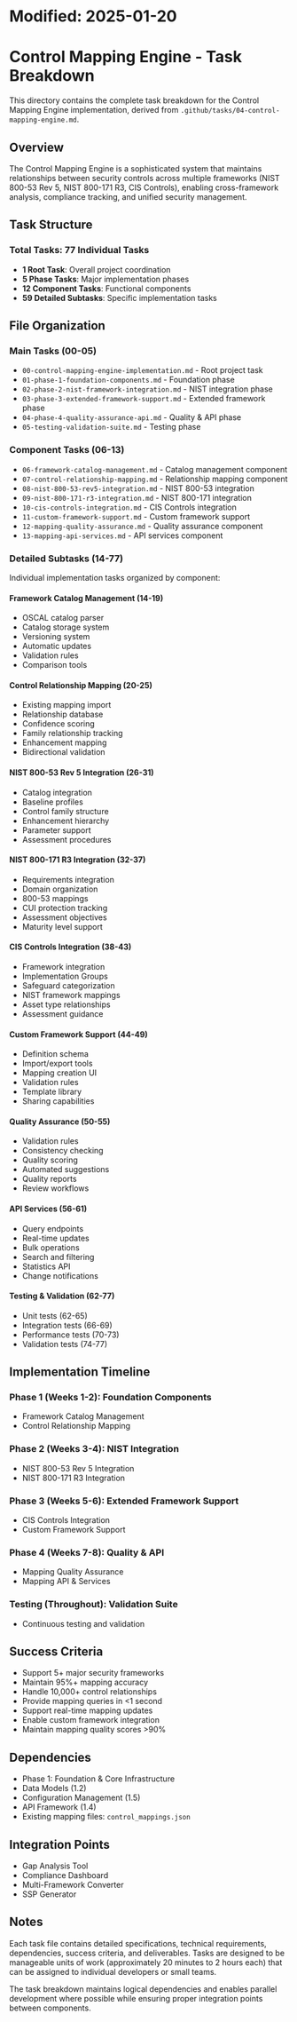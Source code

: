 # Modified: 2025-01-20

# Control Mapping Engine - Task Breakdown

This directory contains the complete task breakdown for the Control Mapping Engine implementation, derived from `.github/tasks/04-control-mapping-engine.md`.

## Overview

The Control Mapping Engine is a sophisticated system that maintains relationships between security controls across multiple frameworks (NIST 800-53 Rev 5, NIST 800-171 R3, CIS Controls), enabling cross-framework analysis, compliance tracking, and unified security management.

## Task Structure

### Total Tasks: 77 Individual Tasks
- **1 Root Task**: Overall project coordination
- **5 Phase Tasks**: Major implementation phases
- **12 Component Tasks**: Functional components
- **59 Detailed Subtasks**: Specific implementation tasks

## File Organization

### Main Tasks (00-05)
- `00-control-mapping-engine-implementation.md` - Root project task
- `01-phase-1-foundation-components.md` - Foundation phase
- `02-phase-2-nist-framework-integration.md` - NIST integration phase
- `03-phase-3-extended-framework-support.md` - Extended framework phase
- `04-phase-4-quality-assurance-api.md` - Quality & API phase
- `05-testing-validation-suite.md` - Testing phase

### Component Tasks (06-13)
- `06-framework-catalog-management.md` - Catalog management component
- `07-control-relationship-mapping.md` - Relationship mapping component
- `08-nist-800-53-rev5-integration.md` - NIST 800-53 integration
- `09-nist-800-171-r3-integration.md` - NIST 800-171 integration
- `10-cis-controls-integration.md` - CIS Controls integration
- `11-custom-framework-support.md` - Custom framework support
- `12-mapping-quality-assurance.md` - Quality assurance component
- `13-mapping-api-services.md` - API services component

### Detailed Subtasks (14-77)
Individual implementation tasks organized by component:

#### Framework Catalog Management (14-19)
- OSCAL catalog parser
- Catalog storage system
- Versioning system
- Automatic updates
- Validation rules
- Comparison tools

#### Control Relationship Mapping (20-25)
- Existing mapping import
- Relationship database
- Confidence scoring
- Family relationship tracking
- Enhancement mapping
- Bidirectional validation

#### NIST 800-53 Rev 5 Integration (26-31)
- Catalog integration
- Baseline profiles
- Control family structure
- Enhancement hierarchy
- Parameter support
- Assessment procedures

#### NIST 800-171 R3 Integration (32-37)
- Requirements integration
- Domain organization
- 800-53 mappings
- CUI protection tracking
- Assessment objectives
- Maturity level support

#### CIS Controls Integration (38-43)
- Framework integration
- Implementation Groups
- Safeguard categorization
- NIST framework mappings
- Asset type relationships
- Assessment guidance

#### Custom Framework Support (44-49)
- Definition schema
- Import/export tools
- Mapping creation UI
- Validation rules
- Template library
- Sharing capabilities

#### Quality Assurance (50-55)
- Validation rules
- Consistency checking
- Quality scoring
- Automated suggestions
- Quality reports
- Review workflows

#### API Services (56-61)
- Query endpoints
- Real-time updates
- Bulk operations
- Search and filtering
- Statistics API
- Change notifications

#### Testing & Validation (62-77)
- Unit tests (62-65)
- Integration tests (66-69)
- Performance tests (70-73)
- Validation tests (74-77)

## Implementation Timeline

### Phase 1 (Weeks 1-2): Foundation Components
- Framework Catalog Management
- Control Relationship Mapping

### Phase 2 (Weeks 3-4): NIST Integration
- NIST 800-53 Rev 5 Integration
- NIST 800-171 R3 Integration

### Phase 3 (Weeks 5-6): Extended Framework Support
- CIS Controls Integration
- Custom Framework Support

### Phase 4 (Weeks 7-8): Quality & API
- Mapping Quality Assurance
- Mapping API & Services

### Testing (Throughout): Validation Suite
- Continuous testing and validation

## Success Criteria

- Support 5+ major security frameworks
- Maintain 95%+ mapping accuracy
- Handle 10,000+ control relationships
- Provide mapping queries in <1 second
- Support real-time mapping updates
- Enable custom framework integration
- Maintain mapping quality scores >90%

## Dependencies

- Phase 1: Foundation & Core Infrastructure
- Data Models (1.2)
- Configuration Management (1.5)
- API Framework (1.4)
- Existing mapping files: `control_mappings.json`

## Integration Points

- Gap Analysis Tool
- Compliance Dashboard
- Multi-Framework Converter
- SSP Generator

## Notes

Each task file contains detailed specifications, technical requirements, dependencies, success criteria, and deliverables. Tasks are designed to be manageable units of work (approximately 20 minutes to 2 hours each) that can be assigned to individual developers or small teams.

The task breakdown maintains logical dependencies and enables parallel development where possible while ensuring proper integration points between components.
